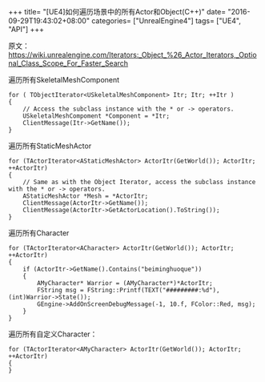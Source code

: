 +++
title= "[UE4]如何遍历场景中的所有Actor和Object(C++)"
date= "2016-09-29T19:43:02+08:00"
categories= ["UnrealEngine4"]
tags= ["UE4", "API"]
+++

原文：
https://wiki.unrealengine.com/Iterators:_Object_%26_Actor_Iterators,_Optional_Class_Scope_For_Faster_Search

遍历所有SkeletalMeshComponent

    for ( TObjectIterator<USkeletalMeshComponent> Itr; Itr; ++Itr )
    {
        // Access the subclass instance with the * or -> operators.
        USkeletalMeshCompoment *Component = *Itr;
        ClientMessage(Itr->GetName());
    }

遍历所有StaticMeshActor

    for (TActorIterator<AStaticMeshActor> ActorItr(GetWorld()); ActorItr; ++ActorItr)
    {
        // Same as with the Object Iterator, access the subclass instance with the * or -> operators.
        AStaticMeshActor *Mesh = *ActorItr;
        ClientMessage(ActorItr->GetName());
        ClientMessage(ActorItr->GetActorLocation().ToString());
    }

遍历所有Character

    for (TActorIterator<ACharacter> ActorItr(GetWorld()); ActorItr; ++ActorItr)
    {
        if (ActorItr->GetName().Contains("beiminghuoque"))
        {
            AMyCharacter* Warrior = (AMyCharacter*)*ActorItr;
            FString msg = FString::Printf(TEXT("#########:%d"), (int)Warrior->State());
            GEngine->AddOnScreenDebugMessage(-1, 10.f, FColor::Red, msg);
        }
    }

遍历所有自定义Character：

    for (TActorIterator<AMyCharacter> ActorItr(GetWorld()); ActorItr; ++ActorItr)
    {	
    }